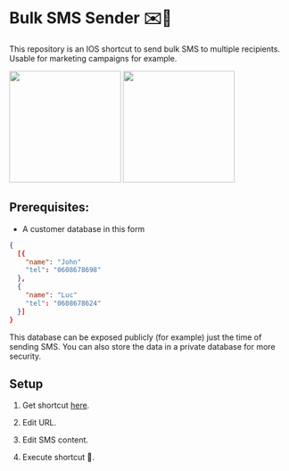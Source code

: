 # Bulk SMS Sender ✉️📲


This repository is an IOS shortcut to send bulk SMS to multiple recipients. Usable for marketing campaigns for example.

<img src="https://user-images.githubusercontent.com/19187357/154156814-82230b01-9456-4d4a-956a-a35c1a826ce5.PNG" width="200">
<img src="https://user-images.githubusercontent.com/19187357/154156750-5bbab1ea-4a15-4e8a-8486-f457850f4808.PNG" width="200">


## Prerequisites:

- A customer database in this form
```json
{
  [{
    "name": "John"
    "tel": "0608678698"
  },
  {
    "name": "Luc"
    "tel": "0608678624"
  }]
}
```


This database can be exposed publicly (for example) just the time of sending SMS. You can also store the data in a private database for more security.

## Setup

1. Get shortcut [here](https://www.icloud.com/shortcuts/8002abe9670145e290b761eec1feaa6a).

1. Edit URL.

2. Edit SMS content.

3. Execute shortcut 🎉.
